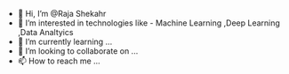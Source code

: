 - 👋 Hi, I’m @Raja Shekahr 
- 👀 I’m interested in technologies like - Machine Learning ,Deep Learning ,Data Analtyics
- 🌱 I’m currently learning ...
- 💞️ I’m looking to collaborate on ...
- 📫 How to reach me ...

<!---
ShekharCode/ShekharCode is a ✨ special ✨ repository because its `README.md` (this file) appears on your GitHub profile.
You can click the Preview link to take a look at your changes.
--->

